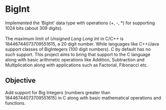 # BigInt
Implemented the ‘BigInt’ data type with operations (+, -, *) for supporting 1024 bits (about 309 digits).
<br>
<br>
The maximum limit of _Unsigned Long Long Int_ in C/C++ is 18446744073709551615, a 20 digit number. While languages like C++/Java support classes of BigIntegers (100 digit numbers). C by default has no such support. This project aims to bring that support to the C language along with basic arithmetic operations like Addition, Subtraction and Multiplication along with applications such as Factorial, Fibonacci etc.

## Objective
Add support for Big Integers (numbers greater than 18446744073709551615) in C along with basic mathematical operations and functions.


